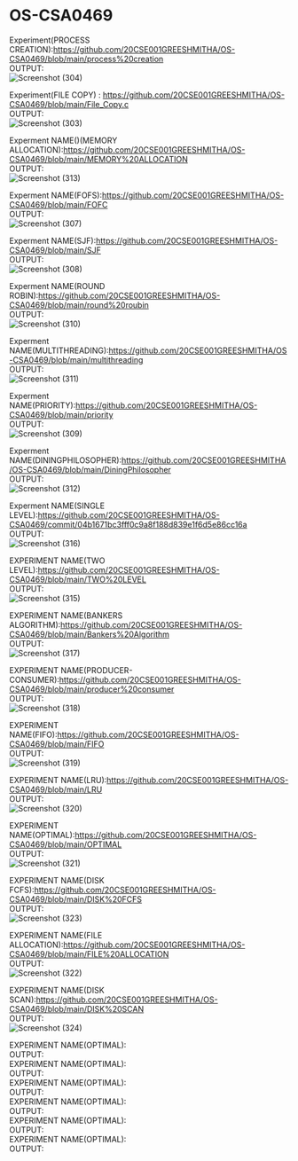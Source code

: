 # OS-CSA0469
Experiment(PROCESS CREATION):https://github.com/20CSE001GREESHMITHA/OS-CSA0469/blob/main/process%20creation<br/> 
OUTPUT:<br/>
![Screenshot (304)](https://user-images.githubusercontent.com/114045813/192699218-5e384fdc-4676-418c-bf3c-451a6f10735d.png)

Experiment(FILE COPY) : https://github.com/20CSE001GREESHMITHA/OS-CSA0469/blob/main/File_Copy.c<br/>
OUTPUT:<br/>
![Screenshot (303)](https://user-images.githubusercontent.com/114045813/192697556-71b33992-af8d-440a-ad39-e84be80df4cd.png)<br/>

Experment NAME()(MEMORY ALLOCATION):https://github.com/20CSE001GREESHMITHA/OS-CSA0469/blob/main/MEMORY%20ALLOCATION<br/>
OUTPUT:<br/>
![Screenshot (313)](https://user-images.githubusercontent.com/114045813/192787409-f0db09bc-ccdf-4ec7-ac60-f46c53de2154.png)<br/>

Experment NAME(FOFS):https://github.com/20CSE001GREESHMITHA/OS-CSA0469/blob/main/FOFC<br/>
OUTPUT:<br/>
![Screenshot (307)](https://user-images.githubusercontent.com/114045813/192787927-7496e490-e58c-4021-8b01-8ec782677527.png)<br/>

Experment NAME(SJF):https://github.com/20CSE001GREESHMITHA/OS-CSA0469/blob/main/SJF<br/>
OUTPUT:<br/>
![Screenshot (308)](https://user-images.githubusercontent.com/114045813/192788103-dd2d4b13-10db-43c6-90a4-f454548e3782.png)<br/>

Experment NAME(ROUND ROBIN):https://github.com/20CSE001GREESHMITHA/OS-CSA0469/blob/main/round%20roubin<br/>
OUTPUT:<br/>
![Screenshot (310)](https://user-images.githubusercontent.com/114045813/192788754-a2aa51f7-9483-4282-a6e8-0baa694db48b.png)<br/>

Experment NAME(MULTITHREADING):https://github.com/20CSE001GREESHMITHA/OS-CSA0469/blob/main/multithreading<br/>
OUTPUT:<br/>
![Screenshot (311)](https://user-images.githubusercontent.com/114045813/192789771-78750d7f-1d45-4888-9e50-04bb3ef6bcea.png)<br/>

Experment NAME(PRIORITY):https://github.com/20CSE001GREESHMITHA/OS-CSA0469/blob/main/priority<br/>
OUTPUT:<br/>
![Screenshot (309)](https://user-images.githubusercontent.com/114045813/192789938-2fd2faa5-5167-491d-b074-c17ae1431afe.png) <br/>

Experment NAME(DININGPHILOSOPHER):https://github.com/20CSE001GREESHMITHA/OS-CSA0469/blob/main/DiningPhilosopher<br/>
OUTPUT:<br/>
![Screenshot (312)](https://user-images.githubusercontent.com/114045813/192790030-aa440cf4-e69f-484d-af80-f02f27d4b808.png)<br/>

Experment NAME(SINGLE LEVEL):https://github.com/20CSE001GREESHMITHA/OS-CSA0469/commit/04b1671bc3fff0c9a8f188d839e1f6d5e86cc16a<br/>
OUTPUT:<br/>
![Screenshot (316)](https://user-images.githubusercontent.com/114045813/192799431-021a10fa-e89c-4606-9eb0-05cc00e731b0.png)<br/>


EXPERIMENT NAME(TWO LEVEL):https://github.com/20CSE001GREESHMITHA/OS-CSA0469/blob/main/TWO%20LEVEL<br/>
OUTPUT:<br/>
![Screenshot (315)](https://user-images.githubusercontent.com/114045813/192796778-f0f13fac-1c90-411e-8858-a3c6a6e8eb13.png)<br/>

EXPERIMENT NAME(BANKERS ALGORITHM):https://github.com/20CSE001GREESHMITHA/OS-CSA0469/blob/main/Bankers%20Algorithm<br/>
OUTPUT:<br/>
![Screenshot (317)](https://user-images.githubusercontent.com/114045813/192799618-50dcc641-fa14-47a9-90f4-f47a0da2f303.png)<br/>

EXPERIMENT NAME(PRODUCER-CONSUMER):https://github.com/20CSE001GREESHMITHA/OS-CSA0469/blob/main/producer%20consumer<br/>
OUTPUT:<br/>
![Screenshot (318)](https://user-images.githubusercontent.com/114045813/193053302-3b4d4360-c3dc-414f-b354-e501aacafb49.png)<br/>

EXPERIMENT NAME(FIFO):https://github.com/20CSE001GREESHMITHA/OS-CSA0469/blob/main/FIFO<br/>
OUTPUT:<br/>
![Screenshot (319)](https://user-images.githubusercontent.com/114045813/193060175-aad24561-9dec-494f-b9e6-b1feae44f954.png)<br/>

EXPERIMENT NAME(LRU):https://github.com/20CSE001GREESHMITHA/OS-CSA0469/blob/main/LRU<br/>
OUTPUT:<br/>
![Screenshot (320)](https://user-images.githubusercontent.com/114045813/193062028-6e3fad1d-317a-4281-a0c1-67c7106f9f0b.png)<br/>

EXPERIMENT NAME(OPTIMAL):https://github.com/20CSE001GREESHMITHA/OS-CSA0469/blob/main/OPTIMAL<br/>
OUTPUT:<br/>
![Screenshot (321)](https://user-images.githubusercontent.com/114045813/193185733-f20c32bc-782b-4506-b4b3-2f4ef23d16e2.png)<br/>

EXPERIMENT NAME(DISK FCFS):https://github.com/20CSE001GREESHMITHA/OS-CSA0469/blob/main/DISK%20FCFS<br/>
OUTPUT:<br/>
![Screenshot (323)](https://user-images.githubusercontent.com/114045813/193260040-c056ea5f-2f0e-48fd-8fc4-8863843fb399.png)<br/>

EXPERIMENT NAME(FILE ALLOCATION):https://github.com/20CSE001GREESHMITHA/OS-CSA0469/blob/main/FILE%20ALLOCATION<br/>
OUTPUT:<br/>
![Screenshot (322)](https://user-images.githubusercontent.com/114045813/193259984-d8b15a18-f951-429f-8336-e08ba0b9f6b5.png)<br/>

EXPERIMENT NAME(DISK SCAN):https://github.com/20CSE001GREESHMITHA/OS-CSA0469/blob/main/DISK%20SCAN<br/>
OUTPUT:<br/>
![Screenshot (324)](https://user-images.githubusercontent.com/114045813/193260062-6ff74504-1e21-44d1-979f-59078bf2bc3f.png)<br/>



EXPERIMENT NAME(OPTIMAL):<br/>
OUTPUT:<br/>
EXPERIMENT NAME(OPTIMAL):<br/>
OUTPUT:<br/>
EXPERIMENT NAME(OPTIMAL):<br/>
OUTPUT:<br/>
EXPERIMENT NAME(OPTIMAL):<br/>
OUTPUT:<br/>
EXPERIMENT NAME(OPTIMAL):<br/>
OUTPUT:<br/>
EXPERIMENT NAME(OPTIMAL):<br/>
OUTPUT:<br/>

